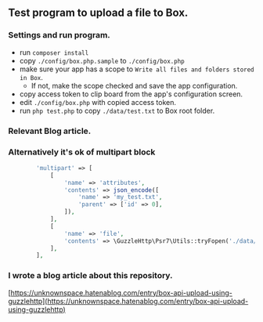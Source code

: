 ## Test program to upload a file to Box.
### Settings and run program.
- run `composer install`
- copy `./config/box.php.sample` to `./config/box.php`
- make sure your app has a scope to `Write all files and folders stored in Box`.
    - If not, make the scope checked and save the app configuration.
- copy access token to clip board from the app's configuration screen.
- edit `./config/box.php` with copied access token.
- run `php test.php` to copy `./data/test.txt` to Box root folder.
### Relevant Blog article.

### Alternatively it's ok of multipart block
```php
        'multipart' => [
            [
                'name' => 'attributes',
                'contents' => json_encode([
                    'name' => 'my_test.txt',
                    'parent' => ['id' => 0],
                ]),
            ],
            [
                'name' => 'file',
                'contents' => \GuzzleHttp\Psr7\Utils::tryFopen('./data/test.txt', 'rb'),
            ],
        ],
```

### I wrote a blog article about this repository.

[https://unknownspace.hatenablog.com/entry/box-api-upload-using-guzzlehttp](https://unknownspace.hatenablog.com/entry/box-api-upload-using-guzzlehttp)
